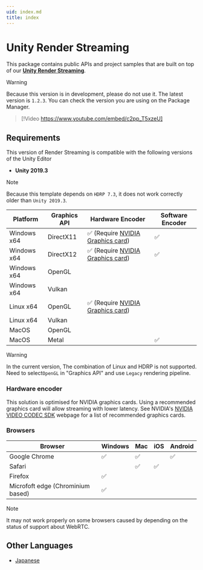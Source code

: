 ```yaml
---
uid: index.md
title: index
---
```


# Unity Render Streaming

This package contains public APIs and project samples that are built on top of our [**Unity Render Streaming**](../../com.unity.template.renderstreaming-hd/Packages/com.unity.template.renderstreaming/Documentation~/index.md).

> [!WARNING]
> Because this version is in development, please do not use it. The latest version is `1.2.3`.
> You can check the version you are using on the Package Manager.

> [!Video https://www.youtube.com/embed/c2pp_T5xzeU]

## Requirements

This version of Render Streaming is compatible with the following versions of the Unity Editor
- **Unity 2019.3**

> [!NOTE]
> Because this template depends on `HDRP 7.3`, it does not work correctly older than `Unity 2019.3`.

| Platform    | Graphics API | Hardware Encoder                                                                                                         | Software Encoder   |
| ----------- | ------------ | ------------------------------------------------------------------------------------------------------------------------ | ------------------ |
| Windows x64 | DirectX11    | :white_check_mark: (Require [NVIDIA Graphics card](https://developer.nvidia.com/video-encode-decode-gpu-support-matrix)) | :white_check_mark: | 
| Windows x64 | DirectX12    | :white_check_mark: (Require [NVIDIA Graphics card](https://developer.nvidia.com/video-encode-decode-gpu-support-matrix)) | :white_check_mark: | 
| Windows x64 | OpenGL       |                                                                                                                          |                    |
| Windows x64 | Vulkan       |                                                                                                                          |                    | 
| Linux x64   | OpenGL       | :white_check_mark: (Require [NVIDIA Graphics card](https://developer.nvidia.com/video-encode-decode-gpu-support-matrix)) |                    |
| Linux x64   | Vulkan       |                                                 	                                                                        |                    |
| MacOS       | OpenGL       |                                                 	                                                                        |                    |
| MacOS       | Metal        |                                                 	                                                                        | :white_check_mark: |

> [!WARNING]
> In the current version, The combination of Linux and HDRP is not supported. Need to select`OpenGL` in "Graphics API" and use `Legacy` rendering pipeline.

### Hardware encoder

This solution is optimised for NVIDIA graphics cards. Using a recommended graphics card will allow streaming with lower latency. See NVIDIA's [NVIDIA VIDEO CODEC SDK](https://developer.nvidia.com/video-encode-decode-gpu-support-matrix) webpage for a list of recommended graphics cards.

### Browsers

| Browser                           | Windows            | Mac                | iOS                | Android            |
| --------------------------------- | ------------------ | ------------------ | ------------------ | ------------------ |
| Google Chrome                     | :white_check_mark: | :white_check_mark: |                    | :white_check_mark: |
| Safari                            |                    | :white_check_mark: | :white_check_mark: |                    |
| Firefox                           | :white_check_mark: |                    |                    |                    |
| Microfoft edge (Chrominium based) | :white_check_mark: |                    |                    |                    |

> [!NOTE]
> It may not work properly on some browsers caused by depending on the status of support about WebRTC.

## Other Languages

- [Japanese](./jp/index.md)